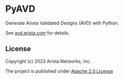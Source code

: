 <!--
  ~ Copyright (c) 2023 Arista Networks, Inc.
  ~ Use of this source code is governed by the Apache License 2.0
  ~ that can be found in the LICENSE file.
  -->

# PyAVD

Generate Arista Validated Designs (AVD) with Python.

See [avd.arista.com](https://avd.arista.com/stable/docs/pyavd.html) for details.

## License

Copyright (c) 2023 Arista Networks, Inc.

The project is published under [Apache 2.0 License](https://github.com/aristanetworks/ansible-avd/blob/devel/ansible_collections/arista/avd/LICENSE)
